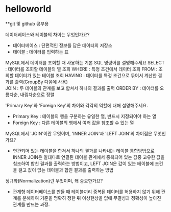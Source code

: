 # helloworld
**git 및 github 공부용

데이터베이스와 테이블의 차이는 무엇인가요?
- 데이터베이스 : 단편적인 정보를 담은 데이터의 저장소
- 테이블 : 데이터를 입력하는 표

MySQL에서 데이터를 조회할 때 사용하는 기본 SQL 명령어를 설명해주세요
SELECT : 데이터를 조회할 테이블의 열 조회
WHERE : 특정 조건에서 데이터 조회
FROM : 조회할 데이터가 있는 테이블 조회
HAVING : 데이터를 특정 조건으로 묶어서 계산한 결과를 출력(GroupBy 다음에 사용)  
JOIN : 두 테이블의 관계를 보고 합쳐서 하나의 결과를 출력 
ORDER BY : 데이터를 오름차순, 내림차순으로 정렬

'Primary Key'와 'Foreign Key'의 차이와 각각의 역할에 대해 설명해주세요.
- Primary Key : 테이블의 행을 구분하는 유일한 열, 반드시 지정되어야 하는 열
- Foreign Key : 다른 테이블의 행에서 여러 값을 참조할 수 있는 열

MySQL에서 'JOIN'이란 무엇이며, 'INNER JOIN'과 'LEFT JOIN'의 차이점은 무엇인가요?
- 연관되어 있는 테이블을 합쳐서 하나의 결과를 나타내는 테이블 통합방법으로 INNER JOIN은 일대다로 연결된 테이블 관계에서 중복되어 있는 값중 고유한 값을 침조하여 합친 결과를 출력하는 방법이고, LEFT JOIN은 값이 있는 테이블에 조건을 걸고 값이 없는 테이블과 합친 결과를 출력하는 방법
  
정규화(Normalization)란 무엇이며, 왜 중요한가요?
- 관계형 데이터베이스를 만들 때 테이블끼리 중복된 데이터를 허용하지 않기 위해 관계를 분해하여 기준을 명확히 정한 뒤 이상현상을 없애 무결성과 정확성이 높아진 관계를 만드는 과정. 
